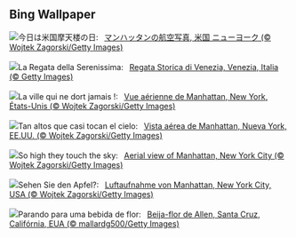 ## Bing Wallpaper
![](https://www.bing.com/th?id=OHR.ManhattanAerial_JA-JP9680462311_UHD.jpg&w=1000)今日は米国摩天楼の日:&nbsp;&ensp;[マンハッタンの航空写真, 米国 ニューヨーク (© Wojtek Zagorski/Getty Images)](https://www.bing.com/th?id=OHR.ManhattanAerial_JA-JP9680462311_UHD.jpg)
<br><br/>
![](https://www.bing.com/th?id=OHR.HistoricalRegatta_IT-IT6174180890_UHD.jpg&w=1000)La Regata della Serenissima:&nbsp;&ensp;[Regata Storica di Venezia, Venezia, Italia (© Getty Images)](https://www.bing.com/th?id=OHR.HistoricalRegatta_IT-IT6174180890_UHD.jpg)
<br><br/>
![](https://www.bing.com/th?id=OHR.ManhattanAerial_FR-FR8563550071_UHD.jpg&w=1000)La ville qui ne dort jamais !:&nbsp;&ensp;[Vue aérienne de Manhattan, New York, États-Unis (© Wojtek Zagorski/Getty Images)](https://www.bing.com/th?id=OHR.ManhattanAerial_FR-FR8563550071_UHD.jpg)
<br><br/>
![](https://www.bing.com/th?id=OHR.ManhattanAerial_ES-ES3067224464_UHD.jpg&w=1000)Tan altos que casi tocan el cielo:&nbsp;&ensp;[Vista aérea de Manhattan, Nueva York, EE.UU. (© Wojtek Zagorski/Getty Images)](https://www.bing.com/th?id=OHR.ManhattanAerial_ES-ES3067224464_UHD.jpg)
<br><br/>
![](https://www.bing.com/th?id=OHR.ManhattanAerial_EN-GB2295175560_UHD.jpg&w=1000)So high they touch the sky:&nbsp;&ensp;[Aerial view of Manhattan, New York City (© Wojtek Zagorski/Getty Images)](https://www.bing.com/th?id=OHR.ManhattanAerial_EN-GB2295175560_UHD.jpg)
<br><br/>
![](https://www.bing.com/th?id=OHR.ManhattanAerial_DE-DE3168422076_UHD.jpg&w=1000)Sehen Sie den Apfel?:&nbsp;&ensp;[Luftaufnahme von Manhattan, New York City, USA (© Wojtek Zagorski/Getty Images)](https://www.bing.com/th?id=OHR.ManhattanAerial_DE-DE3168422076_UHD.jpg)
<br><br/>
![](https://www.bing.com/th?id=OHR.TinyHummer_PT-BR7642539069_UHD.jpg&w=1000)Parando para uma bebida de flor:&nbsp;&ensp;[Beija-flor de Allen, Santa Cruz, Califórnia, EUA (© mallardg500/Getty Images)](https://www.bing.com/th?id=OHR.TinyHummer_PT-BR7642539069_UHD.jpg)
<br><br/>
